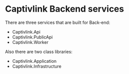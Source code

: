# Captivlink Backend services

There are three services that are built for Back-end:

- Captivlink.Api
- Captivlink.PublicApi
- Captivlink.Worker

Also there are two class libraries:
- Captivlink.Application
- Captivlink.Infrastructure
